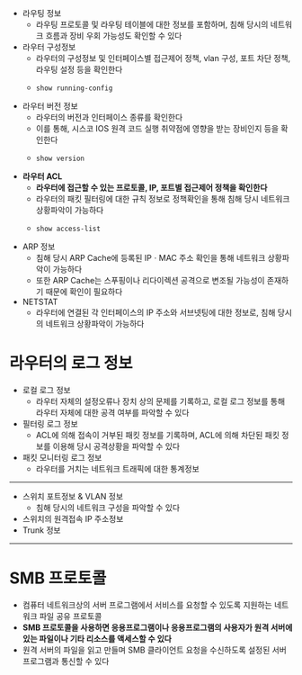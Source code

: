 - 라우팅 정보  
  - 라우팅 프로토콜 및 라우팅 테이블에 대한 정보를 포함하며, 침해 당시의 네트워크 흐름과 장비 우회 가능성도 확인할 수 있다  
- 라우터 구성정보
  - 라우터의 구성정보 및 인터페이스별 접근제어 정책, vlan 구성, 포트 차단 정책, 라우팅 설정 등을 확인한다  
  -     show running-config  
- 라우터 버전 정보
  - 라우터의 버전과 인터페이스 종류를 확인한다  
  - 이를 통해, 시스코 IOS 원격 코드 실행 취약점에 영향을 받는 장비인지 등을 확인한다  
  -     show version  
- **라우터 ACL**  
  - __라우터에 접근할 수 있는 프로토콜, IP, 포트별 접근제어 정책을 확인한다__  
  - 라우터의 패킷 필터링에 대한 규칙 정보로 정책확인을 통해 침해 당시 네트워크 상황파악이 가능하다  
  -     show access-list  
- ARP 정보  
  - 침해 당시 ARP Cache에 등록된 IPㆍMAC 주소 확인을 통해 네트워크 상황파악이 가능하다  
  - 또한 ARP Cache는 스푸핑이나 리다이렉션 공격으로 변조될 가능성이 존재하기 때문에 확인이 필요하다  
- NETSTAT
  - 라우터에 연결된 각 인터페이스의 IP 주소와 서브넷팅에 대한 정보로, 침해 당시의 네트워크 상황파악이 가능하다  
# 라우터의 로그 정보  
- 로컬 로그 정보
  - 라우터 자체의 설정오류나 장치 상의 문제를 기록하고, 로컬 로그 정보를 통해 라우터 자체에 대한 공격 여부를 파악할 수 있다  
- 필터링 로그 정보
  - ACL에 의해 접속이 거부된 패킷 정보를 기록하며, ACL에 의해 차단된 패킷 정보를 이용해 당시 공격상황을 파악할 수 있다  
- 패킷 모니터링 로그 정보   
  - 라우터를 거치는 네트워크 트래픽에 대한 통계정보  
  
----------------
- 스위치 포트정보 & VLAN 정보  
  - 침해 당시의 네트워크 구성을 파악할 수 있다  
- 스위치의 원격접속 IP 주소정보  
- Trunk 정보

----------------
# SMB 프로토콜  
  - 컴퓨터 네트워크상의 서버 프로그램에서 서비스를 요청할 수 있도록 지원하는 네트워크 파일 공유 프로토콜  
  - __SMB 프로토콜을 사용하면 응용프로그램이나 응용프로그램의 사용자가 원격 서버에 있는 파일이나 기타 리소스를 액세스할 수 있다__  
  - 원격 서버의 파일을 읽고 만들며 SMB 클라이언트 요청을 수신하도록 설정된 서버 프로그램과 통신할 수 있다  

